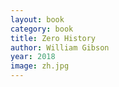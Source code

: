 ```yaml
---
layout: book
category: book
title: Zero History
author: William Gibson
year: 2018
image: zh.jpg
---
```

